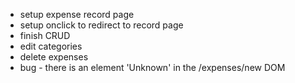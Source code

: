 - setup expense record page
- setup onclick to redirect to record page
- finish CRUD
- edit categories
- delete expenses
- bug - there is an element 'Unknown' in the /expenses/new DOM